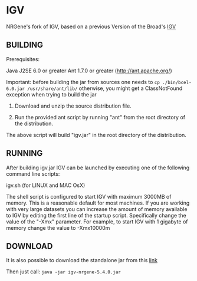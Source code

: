 # IGV
NRGene's fork of IGV, based on a previous Version of the Broad's [IGV](https://github.com/igvteam/igv)

BUILDING
--------

Prerequisites:

Java J2SE 6.0 or greater
Ant 1.7.0 or greater (http://ant.apache.org/)

Important: before building the jar from sources one needs to ```cp ./bin/bcel-6.0.jar /usr/share/ant/lib/``` otherwise, you might get a ClassNotFound exception when trying to build the jar

1.  Download and unzip the source distribution file.

2.  Run the provided ant script by running "ant" from the root directory
    of the distribution.

The above script will build "igv.jar" in the root directory of the distribution.


RUNNING
-------

After building igv.jar IGV can be launched by executing one of the following
command line scripts:

igv.sh        (for LINUX and MAC OsX)

The shell script is configured to start IGV with maximum 3000MB of
memory.  This is a reasonable default for most machines.  If you are
working with very large datasets you can increase the amount of memory
available to IGV by editing the first line of the startup script.
Specifically change the value of the "-Xmx" parameter.  For example,
to start IGV with 1 gigabyte of memory  change the value to -Xmx10000m

DOWNLOAD
---------
It is also possible to download the standalone jar from this [link](https://s3.amazonaws.com/nrgene-igv-download/igv-nrgene-5.4.0.jar)

Then just call: ```java -jar igv-nrgene-5.4.0.jar```



